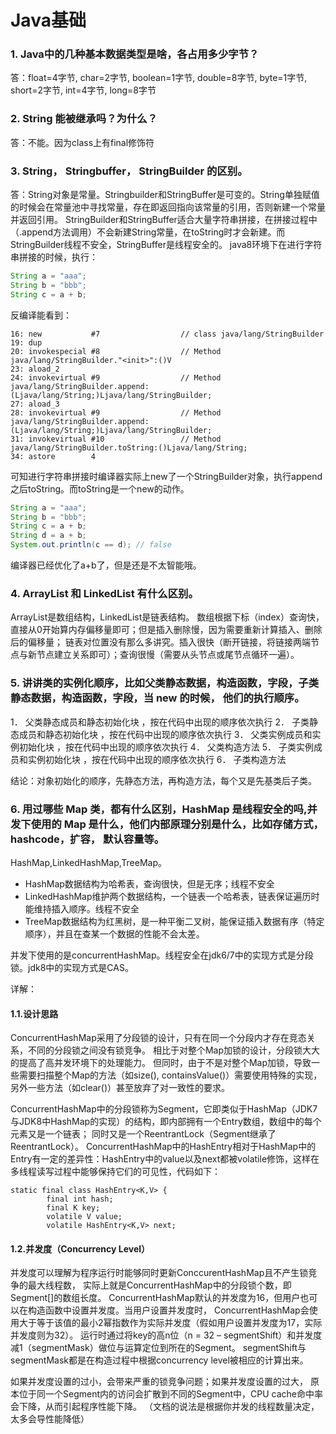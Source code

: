 # Java基础

### 1. Java中的几种基本数据类型是啥，各占用多少字节？

答：float=4字节, char=2字节, boolean=1字节, double=8字节, byte=1字节, short=2字节, int=4字节, long=8字节

### 2. String 能被继承吗？为什么？

答：不能。因为class上有final修饰符

### 3. String， Stringbuffer， StringBuilder 的区别。

答：String对象是常量。Stringbuilder和StringBuffer是可变的。String单独赋值的时候会在常量池中寻找常量，存在即返回指向该常量的引用，否则新建一个常量并返回引用。
StringBuilder和StringBuffer适合大量字符串拼接，在拼接过程中（.append方法调用）不会新建String常量，在toString时才会新建。而StringBuilder线程不安全，StringBuffer是线程安全的。
java8环境下在进行字符串拼接的时候，执行：
```java
String a = "aaa";
String b = "bbb";
String c = a + b;
```
反编译能看到：
```
16: new           #7                  // class java/lang/StringBuilder
19: dup
20: invokespecial #8                  // Method java/lang/StringBuilder."<init>":()V
23: aload_2
24: invokevirtual #9                  // Method java/lang/StringBuilder.append:(Ljava/lang/String;)Ljava/lang/StringBuilder;
27: aload_3
28: invokevirtual #9                  // Method java/lang/StringBuilder.append:(Ljava/lang/String;)Ljava/lang/StringBuilder;
31: invokevirtual #10                 // Method java/lang/StringBuilder.toString:()Ljava/lang/String;
34: astore        4
```
可知进行字符串拼接时编译器实际上new了一个StringBuilder对象，执行append之后toString。而toString是一个new的动作。
```java
String a = "aaa";
String b = "bbb";
String c = a + b;
String d = a + b;
System.out.println(c == d); // false
```
编译器已经优化了a+b了，但是还是不太智能哦。

### 4. ArrayList 和 LinkedList 有什么区别。

ArrayList是数组结构，LinkedList是链表结构。
数组根据下标（index）查询快，直接从0开始算内存偏移量即可；但是插入删除慢，因为需要重新计算插入、删除后的偏移量；
链表对位置没有那么多讲究。插入很快（断开链接，将链接两端节点与新节点建立关系即可）；查询很慢（需要从头节点或尾节点循环一遍）。

### 5. 讲讲类的实例化顺序，比如父类静态数据，构造函数，字段，子类静态数据，构造函数，字段，当 new 的时候， 他们的执行顺序。

<p>
1． 父类静态成员和静态初始化块 ，按在代码中出现的顺序依次执行
2． 子类静态成员和静态初始化块 ，按在代码中出现的顺序依次执行
3． 父类实例成员和实例初始化块 ，按在代码中出现的顺序依次执行
4． 父类构造方法
5． 子类实例成员和实例初始化块 ，按在代码中出现的顺序依次执行
6． 子类构造方法
</p>
结论：对象初始化的顺序，先静态方法，再构造方法，每个又是先基类后子类。

### 6. 用过哪些 Map 类，都有什么区别，HashMap 是线程安全的吗,并发下使用的 Map 是什么，他们内部原理分别是什么，比如存储方式， hashcode，扩容， 默认容量等。

HashMap,LinkedHashMap,TreeMap。
* HashMap数据结构为哈希表，查询很快，但是无序；线程不安全
* LinkedHashMap维护两个数据结构，一个链表一个哈希表，链表保证遍历时能维持插入顺序。线程不安全
* TreeMap数据结构为红黑树，是一种平衡二叉树，能保证插入数据有序（特定顺序），并且在查某一个数据的性能不会太差。

并发下使用的是concurrentHashMap。线程安全在jdk6/7中的实现方式是分段锁。jdk8中的实现方式是CAS。

详解：
#### 1.1.设计思路
ConcurrentHashMap采用了分段锁的设计，只有在同一个分段内才存在竞态关系，不同的分段锁之间没有锁竞争。
相比于对整个Map加锁的设计，分段锁大大的提高了高并发环境下的处理能力。
但同时，由于不是对整个Map加锁，导致一些需要扫描整个Map的方法（如size(), containsValue()）需要使用特殊的实现，
另外一些方法（如clear()）甚至放弃了对一致性的要求。

ConcurrentHashMap中的分段锁称为Segment，它即类似于HashMap（JDK7与JDK8中HashMap的实现）的结构，即内部拥有一个Entry数组，数组中的每个元素又是一个链表；
同时又是一个ReentrantLock（Segment继承了ReentrantLock）。
ConcurrentHashMap中的HashEntry相对于HashMap中的Entry有一定的差异性：HashEntry中的value以及next都被volatile修饰，这样在多线程读写过程中能够保持它们的可见性，代码如下：

```
static final class HashEntry<K,V> {
        final int hash;
        final K key;
        volatile V value;
        volatile HashEntry<K,V> next;
```
#### 1.2.并发度（Concurrency Level）
并发度可以理解为程序运行时能够同时更新ConccurentHashMap且不产生锁竞争的最大线程数，
实际上就是ConcurrentHashMap中的分段锁个数，即Segment[]的数组长度。
ConcurrentHashMap默认的并发度为16，但用户也可以在构造函数中设置并发度。当用户设置并发度时，
ConcurrentHashMap会使用大于等于该值的最小2幂指数作为实际并发度（假如用户设置并发度为17，实际并发度则为32）。
运行时通过将key的高n位（n = 32 – segmentShift）和并发度减1（segmentMask）做位与运算定位到所在的Segment。
segmentShift与segmentMask都是在构造过程中根据concurrency level被相应的计算出来。

如果并发度设置的过小，会带来严重的锁竞争问题；如果并发度设置的过大，
原本位于同一个Segment内的访问会扩散到不同的Segment中，CPU cache命中率会下降，从而引起程序性能下降。
（文档的说法是根据你并发的线程数量决定，太多会导性能降低）